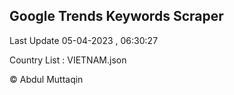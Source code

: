 

## Google Trends Keywords Scraper 
 
Last Update 05-04-2023 , 06:30:27

Country List :
VIETNAM.json



© Abdul Muttaqin 
